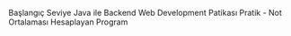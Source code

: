Başlangıç Seviye Java ile Backend Web Development Patikası
Pratik - Not Ortalaması Hesaplayan Program
